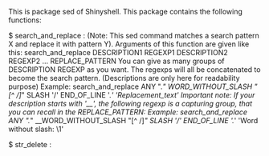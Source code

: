 This is package sed of Shinyshell.
This package contains the following functions:

$ search_and_replace  : (Note: This sed command matches a search pattern X and replace it with pattern Y). Arguments of this function are given like this: search_and_replace DESCRIPTION1 REGEXP1 DESCRIPTION2 REGEXP2 ... REPLACE_PATTERN You can give as many groups of DESCRIPTION REGEXP as you want. The regexps will all be concatenated to become the search pattern. (Descriptions are only here for readability purpose) Example: search_and_replace ANY ".*" WORD_WITHOUT_SLASH "[^ /]*" SLASH '/' END_OF_LINE '.*' 'Replacement_text' Important note: If your description starts with '__', the following regexp is a capturing group, that you can recall in the REPLACE_PATTERN: Example: search_and_replace ANY ".*" __WORD_WITHOUT_SLASH "[^ /]*" SLASH '/' END_OF_LINE '.*' 'Word without slash: \1'

$ str_delete  : 

